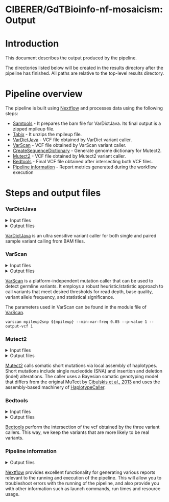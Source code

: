 # CIBERER/GdTBioinfo-nf-mosaicism: Output

# Introduction

This document describes the output produced by the pipeline.

The directories listed below will be created in the results directory after the pipeline has finished. All paths are relative to the top-level results directory.

<!-- TODO nf-core: Write this documentation describing your workflow's output -->

# Pipeline overview

The pipeline is built using [Nextflow](https://www.nextflow.io/) and processes data using the following steps:

- [Samtools](#samtools) - It prepares the bam file for VarDictJava. Its final output is a zipped mpileup file.   
- [Tabix](#tabix) - It unzips the mpileup file.
- [VarDictJava](#vardictjava) - VCF file obtained by VarDict variant caller.
- [VarScan](#varscan) - VCF file obtained by VarScan variant caller.
- [CreateSequenceDictionary](#createsequencedictionary) - Generate genome dictionary for Mutect2.
- [Mutect2](#mutect2) - VCF file obtained by Mutect2 variant caller.
- [Bedtools](#bedtools) - Final VCF file obtained after intersecting both VCF files.  
- [Pipeline information](#pipeline-information) - Report metrics generated during the workflow execution

# Steps and output files
<!---
### Samtools

<details markdown="1">
<summary>Output files</summary>

- `Samtools/`
  - `*.bam`: Sorted bam file.
  - `*.mpileip.gz`: Zip archive containing the mpileup file (VarDictJava input).

</details>

[Samtools](https://varscan.sourceforge.net/) prepares the data input for VarDictJava. This variant calling needs a mpileup file. It produces a zipped mpileip file, that is unzipped by [Tabix](http://www.htslib.org/doc/tabix.html). For further reading and documentation see the [Samtools help pages](http://www.htslib.org/doc/#manual-pages).
-->

### VarDictJava

<details markdown="1">
<summary>Input files</summary>

- `bam file`
- `bam.bai file`
- `bed file containing the regions of interest`
- `reference fasta file`
- `reference fasta.fai file`

</details>

<details markdown="1">
<summary>Output files</summary>

- `vardictjava/*.vcf.gz`

</details>

[VarDictJava](https://github.com/AstraZeneca-NGS/VarDictJava) is an ultra sensitive variant caller for both single and paired sample variant calling from BAM files.

### VarScan

<details markdown="1">
<summary>Input files</summary>

- `mpileup file`

</details>

<details markdown="1">
<summary>Output files</summary>

- `varscan/*.vcf.gz`

</details>

[VarScan](https://varscan.sourceforge.net/) is a platform-independent mutation caller that can be used to detect germline variants. It employs a robust heuristic/statistic approach to call variants that meet desired thresholds for read depth, base quality, variant allele frequency, and statistical significance.

The parameters used in VarScan can be found in the module file of [VarScan](../modules/local/varscan/main.nf).

```console
varscan mpileup2snp ${mpileup} --min-var-freq 0.05 --p-value 1 --output-vcf 1
```

<!--
### CreateSequenceDictionary

<details markdown="1">
<summary>Input files</summary>

- `reference fasta file`

</details>

<details markdown="1">
<summary>Output files</summary>

- `CreateSequenceDictionary/*.dict`

</details>

[CreateSequenceDictionary](https://gatk.broadinstitute.org/hc/en-us/articles/21905059452187-CreateSequenceDictionary-Picard) creates a sequence dictionary for a reference sequence. This tool creates a sequence dictionary file (with ".dict" extension) from a reference sequence provided in FASTA format, which is required by many processing and analysis tools. The output file contains a header but no SAMRecords, and the header contains only sequence records.
-->

### Mutect2

<details markdown="1">
<summary>Input files</summary>

- `bam file`
- `bam.bai file`
- `bed file containing the regions of interest`
- `reference fasta file`
- `reference fasta.fai file`
- `reference dict file`
- `vcf germline resouce file`
- `vcf.tbi germline resource file`

</details>

<details markdown="1">
<summary>Output files</summary>

- `mutect2/`
  - `*.vcf.gz`
  - `*.vcf.gz.tbi`
  - `*.vcf.gz.stats`

</details>

[Mutect2](https://gatk.broadinstitute.org/hc/en-us/articles/21905083931035-Mutect2) calls somatic short mutations via local assembly of haplotypes. Short mutations include single nucleotide (SNA) and insertion and deletion (indel) alterations. The caller uses a Bayesian somatic genotyping model that differs from the original MuTect by [Cibulskis et al., 2013](http://www.nature.com/nbt/journal/v31/n3/full/nbt.2514.html) and uses the assembly-based machinery of [HaplotypeCaller](https://software.broadinstitute.org/gatk/documentation/tooldocs/current/org_broadinstitute_hellbender_tools_walkers_haplotypecaller_HaplotypeCaller.php).

### Bedtools

<details markdown="1">
<summary>Input files</summary>

- `vcf file 1`
- `vcf file 2`
- `vcf file 3`

</details>

<details markdown="1">
<summary>Output files</summary>

- `join/*.vcf.gz` : vcf containing the intersection between the variant callers.

</details>

[Bedtools](https://bedtools.readthedocs.io/en/latest/) perform the intersection of the vcf obtained by the three variant callers. This way, we keep the variants that are more likely to be real variants.

### Pipeline information

<details markdown="1">
<summary>Output files</summary>

- `pipeline_info/`
  - Reports generated by Nextflow: `execution_report.html`, `execution_timeline.html`, `execution_trace.txt` and `pipeline_dag.dot`/`pipeline_dag.svg`.
  - Reports generated by the pipeline: `pipeline_report.html`, `pipeline_report.txt` and `software_versions.yml`. The `pipeline_report*` files will only be present if the `--email` / `--email_on_fail` parameter's are used when running the pipeline.
  - Reformatted samplesheet files used as input to the pipeline: `samplesheet.valid.csv`.

</details>

[Nextflow](https://www.nextflow.io/docs/latest/tracing.html) provides excellent functionality for generating various reports relevant to the running and execution of the pipeline. This will allow you to troubleshoot errors with the running of the pipeline, and also provide you with other information such as launch commands, run times and resource usage.
